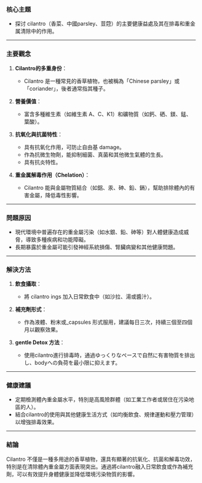### 核心主題  
- 探讨 cilantro（香菜、中國parsley、荳蒄）的主要健康益處及其在排毒和重金属清除中的作用。

---

### 主要觀念  
1. **Cilantro的多重身份**：  
   - Cilantro 是一種常見的香草植物，也被稱為「Chinese parsley」或「coriander」，後者通常指其種子。  

2. **營養價值**：  
   - 富含多種維生素（如維生素 A、C、K1）和礦物質（如鈣、硒、鎂、錳、葉酸）。  

3. **抗氧化與抗菌特性**：  
   - 具有抗氧化作用，可防止自由基 damage。  
   - 作為抗微生物劑，能抑制細菌、真菌和其他微生氣體的生長。  
   - 具有抗炎特性。  

4. **重金属解毒作用（Chelation）**：  
   - Cilantro 能與金屬物質結合（如鋁、汞、砷、鉛、鎘），幫助排除體內的有害金屬，降低毒性影響。  

---

### 問題原因  
- 現代環境中普遍存在的重金屬污染（如水銀、鉛、砷等）對人體健康造成威脅，導致多種疾病和功能障礙。  
- 長期暴露於重金屬可能引發神經系統損傷、腎臟病變和其他健康問題。  

---

### 解決方法  
1. **飲食攝取**：  
   - 將 cilantro ings 加入日常飲食中（如沙拉、湯或醬汁）。  

2. **補充劑形式**：  
   - 作為液體、粉末或_capsules 形式服用，建議每日三次，持續三個至四個月以觀察效果。  

3. **gentle Detox 方法**：  
   - 使用cilantro進行排毒時，通過ゆっくりなペースで自然に有害物質を排出し、bodyへの負荷を最小限に抑えます。  

---

### 健康建議  
- 定期檢測體內重金屬水平，特別是高風險群體（如工業工作者或居住在污染地區的人）。  
- 結合cilantro的使用與其他健康生活方式（如均衡飲食、規律運動和壓力管理）以增強排毒效果。  

---

### 結論  
Cilantro 不僅是一種多用途的香草植物，還具有顯著的抗氧化、抗菌和解毒功效，特別是在清除體內重金屬方面表現突出。通過將cilantro融入日常飲食或作為補充劑，可以有效提升身體健康並降低環境污染物質的影響。